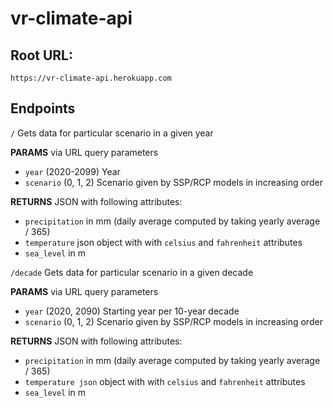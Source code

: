 # vr-climate-api

## Root URL:

```https://vr-climate-api.herokuapp.com```

## Endpoints
```/``` Gets data for particular scenario in a given year

**PARAMS** via URL query parameters
* ```year``` (2020-2099) Year
* ```scenario``` (0, 1, 2) Scenario given by SSP/RCP models in increasing order

**RETURNS** JSON with following attributes:
* ```precipitation``` in mm (daily average computed by taking yearly average / 365)
* ```temperature``` json object with with ```celsius``` and ```fahrenheit``` attributes
* ```sea_level``` in m

```/decade``` Gets data for particular scenario in a given decade

**PARAMS** via URL query parameters
* ```year``` (2020, 2090) Starting year per 10-year decade
* ```scenario``` (0, 1, 2) Scenario given by SSP/RCP models in increasing order

**RETURNS** JSON with following attributes:
* ```precipitation``` in mm (daily average computed by taking yearly average / 365)
* ```temperature json``` object with with ```celsius``` and ```fahrenheit``` attributes
* ```sea_level``` in m
